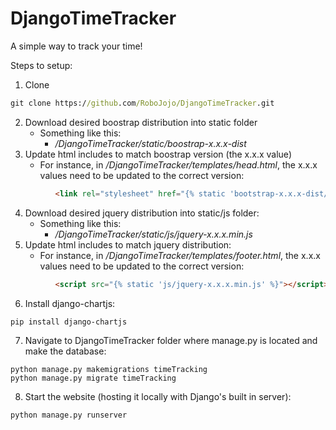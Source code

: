 # DjangoTimeTracker
A simple way to track your time!

Steps to setup:
1) Clone
```cmd
git clone https://github.com/RoboJojo/DjangoTimeTracker.git
```
2) Download desired boostrap distribution into static folder
     * Something like this:
        * _/DjangoTimeTracker/static/boostrap-x.x.x-dist_
3) Update html includes to match boostrap version (the x.x.x value) 
     * For instance, in _/DjangoTimeTracker/templates/head.html_, the x.x.x values need to be updated to the correct version:
```html 
          <link rel="stylesheet" href="{% static 'bootstrap-x.x.x-dist/css/bootstrap.min.css' %}">
```
4) Download desired jquery distribution into static/js folder:
     * Something like this: 
        * _/DjangoTimeTracker/static/js/jquery-x.x.x.min.js_
5) Update html includes to match jquery distribution:
    * For instance, in _/DjangoTimeTracker/templates/footer.html_, the x.x.x values need to be updated to the correct version:
```html 
          <script src="{% static 'js/jquery-x.x.x.min.js' %}"></script>
```
6) Install django-chartjs:
```
pip install django-chartjs
```
7) Navigate to DjangoTimeTracker folder where manage.py is located and make the database:
```    
python manage.py makemigrations timeTracking
python manage.py migrate timeTracking
```
8) Start the website (hosting it locally with Django's built in server):
```    
python manage.py runserver
```